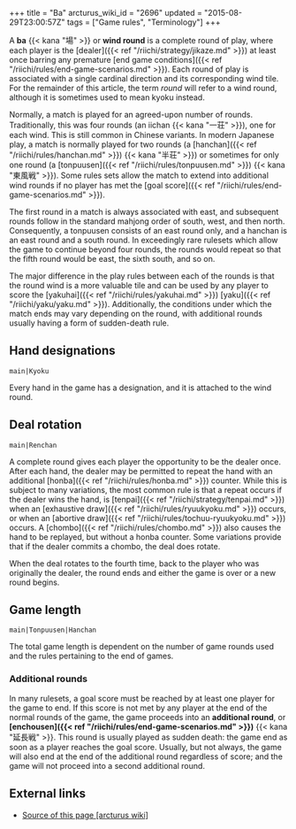+++
title = "Ba"
arcturus_wiki_id = "2696"
updated = "2015-08-29T23:00:57Z"
tags = ["Game rules", "Terminology"]
+++

A **ba** {{< kana "場" >}} or **wind round** is a complete round of play, where each player is the
[dealer]({{< ref "/riichi/strategy/jikaze.md" >}}) at least once barring any premature [end game
conditions]({{< ref "/riichi/rules/end-game-scenarios.md" >}}). Each round of play is associated
with a single cardinal direction and its corresponding wind tile. For the remainder of this article,
the term _round_ will refer to a wind round, although it is sometimes used to mean kyoku instead.

Normally, a match is played for an agreed-upon number of rounds. Traditionally, this was four rounds
(an iichan {{< kana "一荘" >}}), one for each wind. This is still common in Chinese variants. In
modern Japanese play, a match is normally played for two rounds (a
[hanchan]({{< ref "/riichi/rules/hanchan.md" >}}) {{< kana "半荘" >}}) or sometimes for only one
round (a [tonpuusen]({{< ref "/riichi/rules/tonpuusen.md" >}}) {{< kana "東風戦" >}}). Some rules
sets allow the match to extend into additional wind rounds if no player has met the [goal
score]({{< ref "/riichi/rules/end-game-scenarios.md" >}}).

The first round in a match is always associated with east, and subsequent rounds follow in the
standard mahjong order of south, west, and then north. Consequently, a tonpuusen consists of an east
round only, and a hanchan is an east round and a south round. In exceedingly rare rulesets which
allow the game to continue beyond four rounds, the rounds would repeat so that the fifth round would
be east, the sixth south, and so on.

The major difference in the play rules between each of the rounds is that the round wind is a more
valuable tile and can be used by any player to score the
[yakuhai]({{< ref "/riichi/rules/yakuhai.md" >}}) [yaku]({{< ref "/riichi/yaku/yaku.md" >}}).
Additionally, the conditions under which the match ends may vary depending on the round, with
additional rounds usually having a form of sudden-death rule.

## Hand designations

`main|Kyoku`

Every hand in the game has a designation, and it is attached to the wind round.

## Deal rotation

`main|Renchan`

A complete round gives each player the opportunity to be the dealer once. After each hand, the
dealer may be permitted to repeat the hand with an additional
[honba]({{< ref "/riichi/rules/honba.md" >}}) counter. While this is subject to many variations, the
most common rule is that a repeat occurs if the dealer wins the hand, is
[tenpai]({{< ref "/riichi/strategy/tenpai.md" >}}) when an [exhaustive
draw]({{< ref "/riichi/rules/ryuukyoku.md" >}}) occurs, or when an [abortive
draw]({{< ref "/riichi/rules/tochuu-ryuukyoku.md" >}}) occurs. A
[chombo]({{< ref "/riichi/rules/chombo.md" >}}) also causes the hand to be replayed, but without a
honba counter. Some variations provide that if the dealer commits a chombo, the deal does rotate.

When the deal rotates to the fourth time, back to the player who was originally the dealer, the
round ends and either the game is over or a new round begins.

## Game length

`main|Tonpuusen|Hanchan`

The total game length is dependent on the number of game rounds used and the rules pertaining to the
end of games.

### Additional rounds

In many rulesets, a goal score must be reached by at least one player for the game to end. If this
score is not met by any player at the end of the normal rounds of the game, the game proceeds into
an **additional round**, or **[enchousen]({{< ref "/riichi/rules/end-game-scenarios.md" >}})**
{{< kana "延長戦" >}}. This round is usually played as sudden death: the game end as soon as a
player reaches the goal score. Usually, but not always, the game will also end at the end of the
additional round regardless of score; and the game will not proceed into a second additional round.

## External links

- [Source of this page [arcturus wiki]](http://arcturus.su/wiki/Ba)
